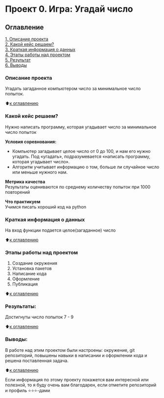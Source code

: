 # Проект 0. Игра: Угадай число

## Оглавление  
[1. Описание проекта](README.md#Описание-проекта)  
[2. Какой кейс решаем?](README.md#Какой-кейс-решаем)  
[3. Краткая информация о данных](README.md#Краткая-информация-о-данных)  
[4. Этапы работы над проектом](README.md#Этапы-работы-над-проектом)  
[5. Результат](README.md#Результат)    
[6. Выводы](README.md#Выводы) 

### Описание проекта    
Угадать загаданное компьютером число за минимальное число попыток.

:arrow_up:[к оглавлению](_)


### Какой кейс решаем?    
Нужно написать программу, которая угадывает число за минимальное число попыток

**Условия соревнования:**  
- Компьютер загадывает целое число от 0 до 100, и нам его нужно угадать. Под «угадать», подразумевается «написать программу, которая угадывает число».
- Алгоритм учитывает информацию о том, больше ли случайное число или меньше нужного нам.

**Метрика качества**     
Результаты оцениваются по среднему количеству попыток при 1000 повторений

**Что практикуем**     
Учимся писать хороший код на python


### Краткая информация о данных
На вход функции подается целое(загаданное) число
  
:arrow_up:[к оглавлению](.README.md#Оглавление)


### Этапы работы над проектом  
1. Создание окружения
2. Установка пакетов
3. Написание кода
4. Оформление 
5. Публикация

:arrow_up:[к оглавлению](.README.md#Оглавление)


### Результаты:  
Достигнуты число попыток 7 - 9

:arrow_up:[к оглавлению](.README.md#Оглавление)


### Выводы:  
В работе над этим проектом были настроены: окружение, git репозиторий, повышены навыки в написании и оформлении кода и решена поставленная задача. 

:arrow_up:[к оглавлению](.README.md#Оглавление)


Если информация по этому проекту покажется вам интересной или полезной, то я буду очень вам благодарен, если отметите репозиторий и профиль ⭐️⭐️⭐️-дами